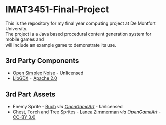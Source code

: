 # IMAT3451-Final-Project
This is the repository for my final year computing project at De Montfort University.  
The project is a Java based procedural content generation system for mobile games and  
 will include an example game to demonstrate its use.
## 3rd Party Components  
-   [Open Simplex Noise](https://gist.github.com/KdotJPG/b1270127455a94ac5d19) - Unlicensed 
-   [LibGDX](https://libgdx.badlogicgames.com/) - [Apache 2.0](http://www.apache.org/licenses/LICENSE-2.0.html)

## 3rd Part Assets  
-   Enemy Sprite - [Buch](http://opengameart.org/users/buch) *via [OpenGameArt](http://opengameart.org/content/a-blocky-dungeon)* - Unlicensed
-   Chest, Torch and Tree Sprites - [Lanea Zimmerman](http://opengameart.org/users/sharm) *via [OpenGameArt](http://opengameart.org/content/tiny-16-basic)* - [CC-BY 3.0](https://creativecommons.org/licenses/by/3.0/legalcode)